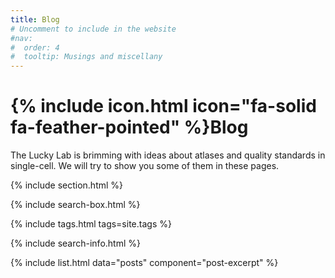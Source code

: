```yaml
---
title: Blog
# Uncomment to include in the website
#nav:
#  order: 4
#  tooltip: Musings and miscellany
---
```


# {% include icon.html icon="fa-solid fa-feather-pointed" %}Blog

The Lucky Lab is brimming with ideas about atlases and quality standards in single-cell. We will try to show you some of them in these pages.

{% include section.html %}

{% include search-box.html %}

{% include tags.html tags=site.tags %}

{% include search-info.html %}

{% include list.html data="posts" component="post-excerpt" %}
